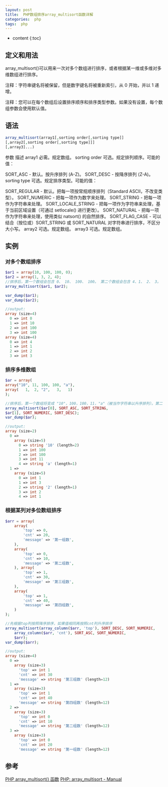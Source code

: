 ```yaml
---
layout: post
title:  PHP数组排序array_multisort函数详解
categories:  php
tags:  php
---
```


* content
    {:toc}

## 定义和用法  
array_multisort()可以用来一次对多个数组进行排序，或者根据某一维或多维对多维数组进行排序。 

注释：字符串键名将被保留，但是数字键名将被重新索引，从 0 开始，并以 1 递增。

注释：您可以在每个数组后设置排序顺序和排序类型参数。如果没有设置，每个数组参数会使用默认值。


## 语法  
```php
array_multisort(array1[,sorting order[,sorting type]]
[,array2[,sorting order[,sorting type]]]
[,array3]...)
```





参数	描述
array1	必需。规定数组。
sorting order
可选。规定排列顺序。可能的值：

SORT_ASC - 默认。按升序排列 (A-Z)。
SORT_DESC - 按降序排列 (Z-A)。
sorting type
可选。规定排序类型。可能的值：

SORT_REGULAR - 默认。把每一项按常规顺序排列（Standard ASCII，不改变类型）。
SORT_NUMERIC - 把每一项作为数字来处理。
SORT_STRING - 把每一项作为字符串来处理。
SORT_LOCALE_STRING - 把每一项作为字符串来处理，基于当前区域设置（可通过 setlocale() 进行更改）。
SORT_NATURAL - 把每一项作为字符串来处理，使用类似 natsort() 的自然排序。
SORT_FLAG_CASE - 可以结合（按位或）SORT_STRING 或 SORT_NATURAL 对字符串进行排序，不区分大小写。
array2	可选。规定数组。
array3	可选。规定数组。

## 实例  
### 对多个数组排序  
```php
$ar1 = array(10, 100, 100, 0);
$ar2 = array(1, 3, 2, 4);
//排序后，第一个数组会包含 0、 10、 100、 100。 第二个数组会包含 4、1、 2、 3。 第二个数组里的项目对应第一个数组后也进行了排序（100 和 100）。
array_multisort($ar1, $ar2);

var_dump($ar1);
var_dump($ar2);

//output:
array (size=4)
  0 => int 0
  1 => int 10
  2 => int 100
  3 => int 100
array (size=4)
  0 => int 4
  1 => int 1
  2 => int 2
  3 => int 3
```
### 排序多维数组  
```php
$ar = array(
array("10", 11, 100, 100, "a"),
array(   1,  2, "2",   3,   1)
);

//排序后，第一个数组将变成 "10"，100，100，11，"a"（被当作字符串以升序排列）。第二个数组将包含 1, 3, "2", 2, 1（被当作数字以降序排列）。
array_multisort($ar[0], SORT_ASC, SORT_STRING,
$ar[1], SORT_NUMERIC, SORT_DESC);
var_dump($ar);

//output:
array (size=2)
  0 =>
    array (size=5)
      0 => string '10' (length=2)
      1 => int 100
      2 => int 100
      3 => int 11
      4 => string 'a' (length=1)
  1 =>
    array (size=5)
      0 => int 1
      1 => int 3
      2 => string '2' (length=1)
      3 => int 2
      4 => int 1
```

### 根据某列对多位数组排序  
```php
$arr = array(
    array(
        'top' => 0,
        'cnt' => 20,
        'message' => '第一组数',
    ),
    array(
        'top' => 0,
        'cnt' => 10,
        'message' => '第二组数',
    ), array(
        'top' => 1,
        'cnt' => 30,
        'message' => '第三组数',
    ),
    array(
        'top' => 1,
        'cnt' => 40,
        'message' => '第四组数',
    )
);

//先根据top列按照降序排序，如果值相同再按照cnt列升序排序
array_multisort(array_column($arr, 'top'), SORT_DESC, SORT_NUMERIC,
    array_column($arr, 'cnt'), SORT_ASC, SORT_NUMERIC,
    $arr);
var_dump($arr);

//output:
array (size=4)
  0 =>
    array (size=3)
      'top' => int 1
      'cnt' => int 30
      'message' => string '第三组数' (length=12)
  1 =>
    array (size=3)
      'top' => int 1
      'cnt' => int 40
      'message' => string '第四组数' (length=12)
  2 =>
    array (size=3)
      'top' => int 0
      'cnt' => int 10
      'message' => string '第二组数' (length=12)
  3 =>
    array (size=3)
      'top' => int 0
      'cnt' => int 20
      'message' => string '第一组数' (length=12)
```

## 参考
[PHP array_multisort() 函数](http://www.w3school.com.cn/php/func_array_multisort.asp)
[PHP: array_multisort - Manual](http://php.net/manual/zh/function.array-multisort.php)
